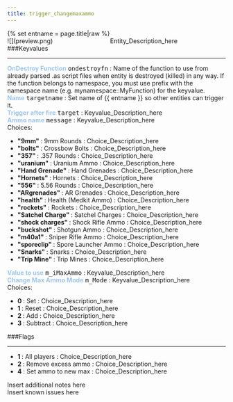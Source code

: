 ```yaml
---
title: trigger_changemaxammo
---
```

<div>{% set entname = page.title|raw %}</div>
<div class="container previewimg">
<div class="columns">
<div class="imagepadding column col-auto" markdown="1">![](preview.png)</div>
<div class="column entityentry" markdown="1">Entity_Description_here</div>
</div>
</div>
###Keyvalues
<hr>
<div class="entityentry" markdown="1">
<span style="color:#9fc5e8;"><b>OnDestroy Function</b></span> <kbd  class="tooltip" data-tooltip="string">ondestroyfn</kbd> :
Name of the function to use from already parsed .as script files when entity is destroyed (killed) in any way. If the function belongs to namespace, you must use prefix with the namespace name (e.g. mynamespace::MyFunction) for the keyvalue.
</div>
<div class="entityentry" markdown="1">
<span style="color:#9fc5e8;"><b>Name</b></span> <kbd  class="tooltip" data-tooltip="target_source">targetname</kbd> :
Set name of {{ entname }} so other entities can trigger it.
</div>
<div class="entityentry" markdown="1">
<span style="color:#9fc5e8;"><b>Trigger after fire</b></span> <kbd  class="tooltip" data-tooltip="target_destination">target</kbd> :
Keyvalue_Description_here
</div>
<div class="entityentry" markdown="1">
<span style="color:#9fc5e8;"><b>Ammo name</b></span> <kbd  class="tooltip" data-tooltip="choices">message</kbd> :
Keyvalue_Description_here
<div class="accordion">
<input type="checkbox" id="accordion-1" name="accordion-checkbox" hidden>
<label class="accordion-header" for="accordion-1">
<i class="icon icon-arrow-right mr-1"></i>
Choices:
</label>
<div class="accordion-body">
<ul>
<li><b>"9mm" </b> : 9mm Rounds : Choice_Description_here</li>
<li><b>"bolts" </b> : Crossbow Bolts : Choice_Description_here</li>
<li><b>"357" </b> : .357 Rounds : Choice_Description_here</li>
<li><b>"uranium" </b> : Uranium Ammo : Choice_Description_here</li>
<li><b>"Hand Grenade" </b> : Hand Grenades : Choice_Description_here</li>
<li><b>"Hornets" </b> : Hornets : Choice_Description_here</li>
<li><b>"556" </b> : 5.56 Rounds : Choice_Description_here</li>
<li><b>"ARgrenades" </b> : AR Grenades : Choice_Description_here</li>
<li><b>"health" </b> : Health (Medkit Ammo) : Choice_Description_here</li>
<li><b>"rockets" </b> : Rockets : Choice_Description_here</li>
<li><b>"Satchel Charge" </b> : Satchel Charges : Choice_Description_here</li>
<li><b>"shock charges" </b> : Shock Rifle Ammo : Choice_Description_here</li>
<li><b>"buckshot" </b> : Shotgun Ammo : Choice_Description_here</li>
<li><b>"m40a1" </b> : Sniper Rifle Ammo : Choice_Description_here</li>
<li><b>"sporeclip" </b> : Spore Launcher Ammo : Choice_Description_here</li>
<li><b>"Snarks" </b> : Snarks : Choice_Description_here</li>
<li><b>"Trip Mine" </b> : Trip Mines : Choice_Description_here</li>
</ul>
</div>
</div>
</div>
<div class="entityentry" markdown="1">
<span style="color:#9fc5e8;"><b>Value to use</b></span> <kbd  class="tooltip" data-tooltip="integer">m_iMaxAmmo</kbd> :
Keyvalue_Description_here
</div>
<div class="entityentry" markdown="1">
<span style="color:#9fc5e8;"><b>Change Max Ammo Mode</b></span> <kbd  class="tooltip" data-tooltip="choices">m_Mode</kbd> :
Keyvalue_Description_here
<div class="accordion">
<input type="checkbox" id="accordion-2" name="accordion-checkbox" hidden>
<label class="accordion-header" for="accordion-2">
<i class="icon icon-arrow-right mr-1"></i>
Choices:
</label>
<div class="accordion-body">
<ul>
<li><b>0 </b> : Set : Choice_Description_here</li>
<li><b>1 </b> : Reset : Choice_Description_here</li>
<li><b>2 </b> : Add : Choice_Description_here</li>
<li><b>3 </b> : Subtract : Choice_Description_here</li>
</ul>
</div>
</div>
</div>
###Flags
<hr>
<div class="entityflags">
<ul>
<li class="imagepadding" markdown="1"><b>1 </b> : All players : Choice_Description_here</li>
<li class="imagepadding" markdown="1"><b>2 </b> : Remove excess ammo : Choice_Description_here</li>
<li class="imagepadding" markdown="1"><b>4 </b> : Set ammo to new max : Choice_Description_here</li>
</ul>
</div>
<div class="notices blue">Insert additional notes here</div>
<div class="notices red">Insert known issues here</div>
